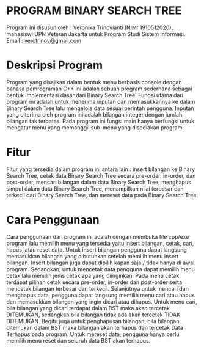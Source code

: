 # PROGRAM BINARY SEARCH TREE
Program ini disusun oleh : Veronika Trinovianti (NIM: 1910512020), mahasiswi UPN Veteran Jakarta untuk Program Studi Sistem Informasi. Email : verotrinov@gmail.com

# Deskripsi Program
Program yang disajikan dalam bentuk menu berbasis console dengan bahasa pemrograman C++ ini adalah sebuah program sederhana sebagai bentuk implementasi dasar dari Binary Search Tree. Fungsi utama dari program ini adalah untuk menerima inputan dan memasukkannya ke dalam Binary Search Tree lalu mengelola data sesuai perintah pengguna. Inputan yang diterima oleh program ini adalah bilangan integer dengan jumlah bilangan tak terbatas. Pada program ini fungsi main hanya berfungsi untuk mengatur menu yang memanggil sub-menu yang disediakan program.

# Fitur
Fitur yang tersedia dalam program ini antara lain : insert bilangan ke Binary Search Tree, cetak data Binary Search Tree secara pre-order, in-order, dan post-order, mencari bilangan dalam data Binary Search Tree, menghapus simpul dalam data Binary Search Tree, menampilkan nilai terbesar dan terkecil dari Binary Search Tree, dan mereset data pada Binary Search Tree.

# Cara Penggunaan
Cara penggunaan dari program ini adalah dengan membuka file cpp/exe program lalu memilih menu yang tersedia yaitu insert bilangan, cetak, cari, hapus, atau reset data. 
Untuk insert bilangan pengguna dapat langsung memasukkan bilangan yang dibutuhkan setelah memilih menu insert bilangan. Insert bilangan juga dapat dipilih kapan saja / tidak hanya di awal program.
Sedangkan, untuk mencetak data pengguna dapat memilih menu cetak lalu memilih jenis cetak apa yang diinginkan. Pada menu cetak terdapat pilihan cetak secara pre-order, in-order dan post-order serta mencetak bilangan terbesar dan terkecil.
Selanjutnya untuk mencari dan menghapus data, pengguna dapat langsung memilih menu cari atau hapus dan memasukkan bilangan yang ingin dicari atau dihapus. Untuk menu cari, bila bilangan yang dicari terdapat dalam BST maka akan tercetak DITEMUKAN, sedangkan bila bilangan tidak ada akan tercetak TIDAK DITEMUKAN.
Begitu juga untuk penghapusan bilangan, bila bilangan ditemukan dalam BST maka bilangan akan terhapus dan tercetak Data Terhapus pada program.
Untuk mereset data, pengguna hanya perlu memilih menu reset dan seluruh data BST akan terhapus.
